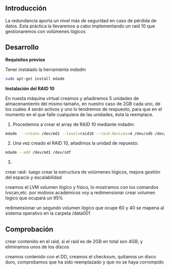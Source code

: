## Introducción

La redundancia aporta un nivel más de seguridad en caso de pérdida de datos. Esta práctica la llevaremos a cabo implementando un raid 10 que gestionaremos con volúmenes lógicos


## Desarrollo

**Requisitos previos**

Tener instalado la herramienta *mdadm*
```bash
sudo apt-get install mdadm
```
**Instalación del RAID 10**

En nuesta máquina virtual creamos y añadiremos 5 unidades de almacenamiento del mismo tamaño, en nuestro caso de 2GB cada uno, de los cuales 4 serán activos y uno lo tendremos de respuesto, para que en el momento en el que falle cualquiera de las unidades, ésta la reemplace. 

1. Procedemos a crear el array de RAID 10 mediante mdadm:
```bash
mdadm  --create /dev/md1 --level=raid10 --raid-devices=4 /dev/sdb /dev/sdc /dev/sdd /dev/sde
```

2. Una vez creado el RAID 10, añadimos la unidad de repuesto:

```bash
mdadm --add /dev/md1 /dev/sdf
```
   
3. 

crear raid-
luego crear la estructura de volúmenes lógicos, mejora gestión del espacio y escalabilidad



creamos el LVM volumen lógico y físico, lo mostramos con los comandos lvscan,etc. por motivos académicos voy a redimensionar
crear volumen lógico que ocupará un 95%

redimensionar un segundo volumen lógico que ocupe 60 y 40
se mapena al sistema operativo en la carpeta /data001



## Comprobación

crear contenido en el raid, si el raid es de 2GB en total son 4GB; y eliminamos unos de los discos

creamos contenido con el DD, creamos el checksum, quitamos un disco duro, comprobamos que ha sido reemplazado y que no se haya corrompido
